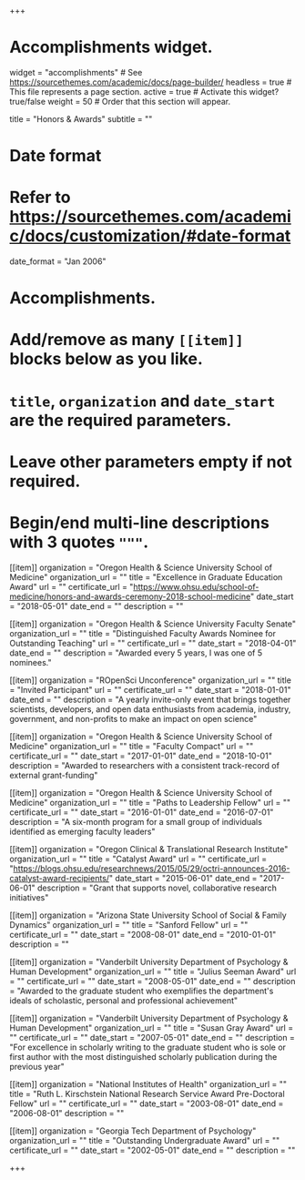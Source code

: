 +++
# Accomplishments widget.
widget = "accomplishments"  # See https://sourcethemes.com/academic/docs/page-builder/
headless = true  # This file represents a page section.
active = true  # Activate this widget? true/false
weight = 50  # Order that this section will appear.

title = "Honors & Awards"
subtitle = ""

# Date format
#   Refer to https://sourcethemes.com/academic/docs/customization/#date-format
date_format = "Jan 2006"

# Accomplishments.
#   Add/remove as many `[[item]]` blocks below as you like.
#   `title`, `organization` and `date_start` are the required parameters.
#   Leave other parameters empty if not required.
#   Begin/end multi-line descriptions with 3 quotes `"""`.

[[item]]
  organization = "Oregon Health & Science University School of Medicine"
  organization_url = ""
  title = "Excellence in Graduate Education Award"
  url = ""
  certificate_url = "https://www.ohsu.edu/school-of-medicine/honors-and-awards-ceremony-2018-school-medicine"
  date_start = "2018-05-01"
  date_end = ""
  description = ""

[[item]]
  organization = "Oregon Health & Science University Faculty Senate"
  organization_url = ""
  title = "Distinguished Faculty Awards Nominee for Outstanding Teaching"
  url = ""
  certificate_url = ""
  date_start = "2018-04-01"
  date_end = ""
  description = "Awarded every 5 years, I was one of 5 nominees."
  
[[item]]
  organization = "ROpenSci Unconference"
  organization_url = ""
  title = "Invited Participant"
  url = ""
  certificate_url = ""
  date_start = "2018-01-01"
  date_end = ""
  description = "A yearly invite-only event that brings together scientists, developers, and open data enthusiasts from academia, industry, government, and non-profits to make an impact on open science"
  
[[item]]
  organization = "Oregon Health & Science University School of Medicine"
  organization_url = ""
  title = "Faculty Compact"
  url = ""
  certificate_url = ""
  date_start = "2017-01-01"
  date_end = "2018-10-01"
  description = "Awarded to researchers with a consistent track-record of external grant-funding"
  
[[item]]
  organization = "Oregon Health & Science University School of Medicine"
  organization_url = ""
  title = "Paths to Leadership Fellow"
  url = ""
  certificate_url = ""
  date_start = "2016-01-01"
  date_end = "2016-07-01"
  description = "A six-month program for a small group of individuals identified as emerging faculty leaders"

[[item]]
  organization = "Oregon Clinical & Translational Research Institute"
  organization_url = ""
  title = "Catalyst Award"
  url = ""
  certificate_url = "https://blogs.ohsu.edu/researchnews/2015/05/29/octri-announces-2016-catalyst-award-recipients/"
  date_start = "2015-06-01"
  date_end = "2017-06-01"
  description = "Grant that supports novel, collaborative research initiatives"
  
[[item]]
  organization = "Arizona State University School of Social & Family Dynamics"
  organization_url = ""
  title = "Sanford Fellow"
  url = ""
  certificate_url = ""
  date_start = "2008-08-01"
  date_end = "2010-01-01"
  description = ""

[[item]]
  organization = "Vanderbilt University Department of Psychology & Human Development"
  organization_url = ""
  title = "Julius Seeman Award"
  url = ""
  certificate_url = ""
  date_start = "2008-05-01"
  date_end = ""
  description = "Awarded to the graduate student who exemplifies the department's ideals of scholastic, personal and professional achievement"
  
[[item]]
  organization = "Vanderbilt University Department of Psychology & Human Development"
  organization_url = ""
  title = "Susan Gray Award"
  url = ""
  certificate_url = ""
  date_start = "2007-05-01"
  date_end = ""
  description = "For excellence in scholarly writing to the graduate student who is sole or first author with the most distinguished scholarly publication during the previous year"

[[item]]
  organization = "National Institutes of Health"
  organization_url = ""
  title = "Ruth L. Kirschstein National Research Service Award Pre-Doctoral Fellow"
  url = ""
  certificate_url = ""
  date_start = "2003-08-01"
  date_end = "2006-08-01"
  description = ""
  
[[item]]
  organization = "Georgia Tech Department of Psychology"
  organization_url = ""
  title = "Outstanding Undergraduate Award"
  url = ""
  certificate_url = ""
  date_start = "2002-05-01"
  date_end = ""
  description = ""

+++
